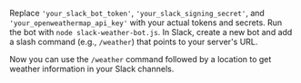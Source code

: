  Replace `'your_slack_bot_token'`, `'your_slack_signing_secret'`, and `'your_openweathermap_api_key'` with your actual tokens and secrets.
 Run the bot with `node slack-weather-bot.js`.
 In Slack, create a new bot and add a slash command (e.g., `/weather`) that points to your server's URL.

Now you can use the `/weather` command followed by a location to get weather information in your Slack channels.

